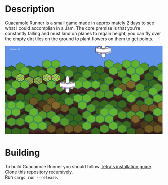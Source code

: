 # Description

Guacamole Runner is a small game made in approximately 2 days to see what I could accomplish in a Jam.
The core premise is that you're constantly falling and must land on planes to regain height, you can fly over the
empty dirt tiles on the ground to plant flowers on them to get points.

![Gameplay image](/guacamole.gif)

# Building
To build Guacamole Runner you should follow [Tetra's installation guide](https://tetra.seventeencups.net/installation/).  
Clone this repository recursively.  
Run ``cargo run --release``. 

